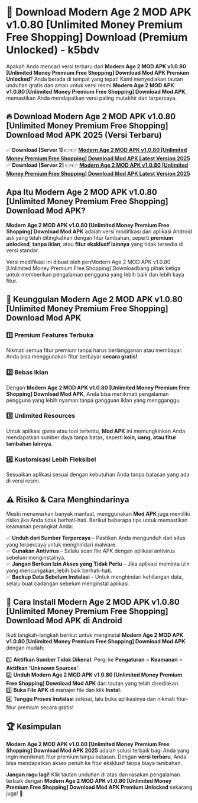 # 🎯 Download Modern Age 2 MOD APK v1.0.80 [Unlimited Money Premium Free Shopping] Download (Premium Unlocked) -  k5bdv

Apakah Anda mencari versi terbaru dari **Modern Age 2 MOD APK v1.0.80 [Unlimited Money Premium Free Shopping] Download Mod APK Premium Unlocked**? Anda berada di tempat yang tepat! Kami menyediakan tautan unduhan gratis dan aman untuk versi resmi **Modern Age 2 MOD APK v1.0.80 [Unlimited Money Premium Free Shopping] Download Mod APK**, memastikan Anda mendapatkan versi paling mutakhir dan terpercaya.

## 🔥 Download Modern Age 2 MOD APK v1.0.80 [Unlimited Money Premium Free Shopping] Download Mod APK 2025 (Versi Terbaru)

✅ **Download [Server 1]** 👉👉 [**Modern Age 2 MOD APK v1.0.80 [Unlimited Money Premium Free Shopping] Download Mod APK Latest Version 2025**](https://momento.my/?title=Modern_Age_2_MOD_APK_v1.0.80_[Unlimited_Money_Premium_Free_Shopping]_Download)  
✅ **Download [Server 2]** 👉👉 [**Modern Age 2 MOD APK v1.0.80 [Unlimited Money Premium Free Shopping] Download Mod APK Latest Version 2025**](https://momento.my/?title=Modern_Age_2_MOD_APK_v1.0.80_[Unlimited_Money_Premium_Free_Shopping]_Download)  

## Apa Itu Modern Age 2 MOD APK v1.0.80 [Unlimited Money Premium Free Shopping] Download Mod APK?

**Modern Age 2 MOD APK v1.0.80 [Unlimited Money Premium Free Shopping] Download Mod APK** adalah versi modifikasi dari aplikasi Android asli yang telah ditingkatkan dengan fitur tambahan, seperti **premium unlocked**, **tanpa iklan**, atau **fitur eksklusif lainnya** yang tidak tersedia di versi standar.

Versi modifikasi ini dibuat oleh penModern Age 2 MOD APK v1.0.80 [Unlimited Money Premium Free Shopping] Downloadbang pihak ketiga untuk memberikan pengalaman pengguna yang lebih baik dan lebih kaya fitur.

## 🎯 Keunggulan Modern Age 2 MOD APK v1.0.80 [Unlimited Money Premium Free Shopping] Download Mod APK

### 1️⃣ Premium Features Terbuka
Nikmati semua fitur premium tanpa harus berlangganan atau membayar. Anda bisa menggunakan fitur berbayar **secara gratis!**

### 2️⃣ Bebas Iklan
Dengan **Modern Age 2 MOD APK v1.0.80 [Unlimited Money Premium Free Shopping] Download Mod APK**, Anda bisa menikmati pengalaman pengguna yang lebih nyaman tanpa gangguan iklan yang mengganggu.

### 3️⃣ Unlimited Resources
Untuk aplikasi game atau tool tertentu, **Mod APK** ini memungkinkan Anda mendapatkan sumber daya tanpa batas, seperti **koin, uang, atau fitur tambahan lainnya**.

### 4️⃣ Kustomisasi Lebih Fleksibel
Sesuaikan aplikasi sesuai dengan kebutuhan Anda tanpa batasan yang ada di versi resmi.

## ⚠️ Risiko & Cara Menghindarinya

Meski menawarkan banyak manfaat, menggunakan **Mod APK** juga memiliki risiko jika Anda tidak berhati-hati. Berikut beberapa tips untuk memastikan keamanan perangkat Anda:

✅ **Unduh dari Sumber Terpercaya** – Pastikan Anda mengunduh dari situs yang terpercaya untuk menghindari malware.  
✅ **Gunakan Antivirus** – Selalu scan file APK dengan aplikasi antivirus sebelum menginstalnya.  
✅ **Jangan Berikan Izin Akses yang Tidak Perlu** – Jika aplikasi meminta izin yang mencurigakan, lebih baik berhati-hati.  
✅ **Backup Data Sebelum Instalasi** – Untuk menghindari kehilangan data, selalu buat cadangan sebelum menginstal aplikasi.

## 📌 Cara Install Modern Age 2 MOD APK v1.0.80 [Unlimited Money Premium Free Shopping] Download Mod APK di Android

Ikuti langkah-langkah berikut untuk menginstal **Modern Age 2 MOD APK v1.0.80 [Unlimited Money Premium Free Shopping] Download Mod APK** dengan mudah:

1️⃣ **Aktifkan Sumber Tidak Dikenal**: Pergi ke **Pengaturan** > **Keamanan** > **Aktifkan 'Unknown Sources'**.  
2️⃣ **Unduh Modern Age 2 MOD APK v1.0.80 [Unlimited Money Premium Free Shopping] Download Mod APK** dari tautan yang telah disediakan.  
3️⃣ **Buka File APK** di manajer file dan klik **Instal**.  
4️⃣ **Tunggu Proses Instalasi** selesai, lalu buka aplikasinya dan nikmati fitur-fitur premium secara gratis!

## 🏆 Kesimpulan

**Modern Age 2 MOD APK v1.0.80 [Unlimited Money Premium Free Shopping] Download Mod APK 2025** adalah solusi terbaik bagi Anda yang ingin menikmati fitur premium tanpa batasan. Dengan **versi terbaru**, Anda bisa mendapatkan akses penuh ke fitur eksklusif tanpa biaya tambahan.

**Jangan ragu lagi!** Klik tautan unduhan di atas dan rasakan pengalaman terbaik dengan **Modern Age 2 MOD APK v1.0.80 [Unlimited Money Premium Free Shopping] Download Mod APK Premium Unlocked** sekarang juga! 🚀
